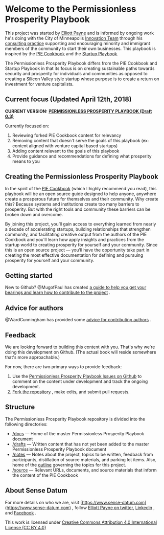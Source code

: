 # Welcome to the Permissionless Prosperity Playbook

This project was started by [Elliott Payne](https://elliottpayne.com) and is informed by ongoing work he's doing with the City of Minneapolis [Innovation Team](http://innovateminneapolis.com) through his [consulting practice](https://www.sense-datum.com) supporting and encouraging minority and immigrant members of the community to start their own businesses. This playbook is inspired by the [PIE Cookbook](https://github.com/piepdx/pie-cookbook) and the [Startup Playbook](http://playbook.samaltman.com).

The Permissionless Prosperity Playbook differs from the PIE Cookbook and Startup Playbook in that its focus is on creating sustainable paths towards security and prosperity for individuals and communities as opposed to creating a Silicon Valley style startup whose purpose is to create a return on investment for venture capitalists.

## Current focus (Updated April 12th, 2018)

 **CURRENT VERSION:** **[PERMISSIONLESS PROSPERITY PLAYBOOK (Draft 0.3)](https://github.com/elliottpayne/permissionless-prosperity-playbook/blob/master/drafts/p3_drafts/permissionless-prosperity-playbook-0.3.md)** 

Currently focused on:

1. Reviewing forked PIE Cookbook content for relevancy
2. Removing content that doesn't serve the goals of this playbook (ex: content aligned with venture capital based startups)
3. Adding content relevant to the goals of this playbook
4. Provide guidance and recommendations for defining what prosperity means to you

## Creating the Permissionless Prosperity Playbook

In the spirit of the [PIE Cookbook](https://github.com/piepdx/pie-cookbook) (which I highly recommend you read), this playbook will be an open source guide designed to help anyone, anywhere create a prosperous future for themselves and their community. Why create this? Because systems and institutions create too many barriers to prosperity. But with the right tools and community these barriers can be broken down and overcome. 

By joining this project, you’ll gain access to everything learned from nearly a decade of accelerating startups, building relationships that strengthen community, and facilitating creative output from the authors of the PIE Cookbook and you'll learn how apply insights and practices from the startup world to creating prosperity for yourself and your community. Since this is an open source project — you’ll have the opportunity take part in creating the most effective documentation for defining and pursuing prosperity for yourself and your community.

## Getting started

New to Github? @MugofPaul has created [a guide to help you get your bearings and learn how to contribute to the project](https://github.com/piepdx/pie-cookbook/blob/master/notes/github/howto-github.md) .

## Advice for authors

@WardCunningham has provided some [advice for contributing authors](https://github.com/elliottpayne/permissionless-prosperity-playbook/blob/master/notes/github/howto-github.md) .

## Feedback

We are looking forward to building this content with you. That's why we're doing this development on Github. (The actual book will reside somewhere that's more approachable.)

For now, there are two primary ways to provide feedback:

1. Use the [Permissionless Prosperity Playbook Issues on Github](https://github.com/elliottpayne/permissionless-prosperity-playbook/issues) to comment on the content under development and track the ongoing development.
2.  [Fork the repository](https://github.com/elliottpayne/permissionless-prosperity-playbook/blob/master/notes/github/howto-github.md) , make edits, and submit pull requests.

## Structure

The Permissionless Prosperity Playbook repository is divided into the following directories:

- [/docs](https://github.com/elliottpayne/permissionless-prosperity-playbook/tree/master/docs) — Home of the master Permissionless Prosperity Playbook document
- [/drafts](https://github.com/elliottpayne/permissionless-prosperity-playbook/tree/master/drafts/) — Written content that has not yet been added to the master Permissionless Prosperity Playbook document
- [/notes](https://github.com/elliottpayne/permissionless-prosperity-playbook/tree/master/notes/) — Notes about the project, topics to be written, feedback from participants, distillation of source materials, and parking lot items. Also, home of the [outline](https://github.com/piepdx/pie-cookbook/blob/master/notes/outline.md) governing the topics for this project.
- [/source](https://github.com/elliottpayne/permissionless-prosperity-playbook/tree/master/source/) — Relevant URLs, documents, and source materials that inform the content of the PIE Cookbook

## About Sense Datum

For more details on who we are, visit [https://www.sense-datum.com](https://www.sense-datum.com) , follow [Elliott Payne on twitter](https://twitter.com/elliottlpayne), [Linkedin](http://www.linkedin.com/in/elliottpayne) , and [Facebook](http://www.facebook.com/13950542) .

This work is licensed under [Creative Commons Attribution 4.0 International License (CC BY 4.0)](https://github.com/elliottpayne/permissionless-prosperity-playbook/blob/master/LICENSE.txt)
